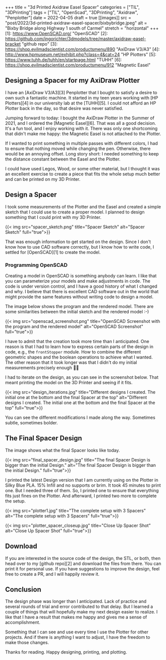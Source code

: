 +++
title = "3d Printed Axidraw Easel Spacer"
categories = ["TIL", "3DPrinting"]
tags = ["TIL", "OpenScad", "3DPrinting", "Axidraw", "Penplotter"]
date = 2022-04-05
draft = true
[[images]]
  src = "post/2022/3d-printed-axidraw-easel-spacer/bixbybridge.jpeg"
  alt = "Bixby Bridge along Highway 1 south of Carmel"
  stretch = "horizontal"
+++
[1]: https://www.OpenSCAD.org/ "OpenSCAD"
[2]: https://github.com/ingorichter/3dmodels/tree/master/axidraw-easel-bracket "github repo"
[3]: https://shop.evilmadscientist.com/productsmenu/890 "AxiDraw V3/A3"
[4]: http://www.hpmuseum.net/exhibit.php?class=4&cat=24 "HP Plotters"
[5]: https://www.tuhh.de/tuhh/en/startpage.html "TUHH"
[6]: https://shop.evilmadscientist.com/productsmenu/912 "Magnetic Easel"

## Designing a Spacer for my AxiDraw Plotter

I have an [AxiDraw V3/A3][3] Penplotter that I bought to satisfy a desire to own such a fantastic machine. It started in my teen years working with [HP Plotters][4] in our university lab at the [TUHH][5]. I could not afford an HP Plotter back in the day, so that desire was never satisfied.

Jumping forward to today: I bought the AxiDraw Plotter in the Summer of 2021, and I ordered the [Magnetic Easel][6]. That was all a good decision. It's a fun tool, and I enjoy working with it. There was only one shortcoming that didn't make me happy: the Magnetic Easel is not attached to the Plotter.

If I wanted to print something in multiple passes with different colors, I had to ensure that nothing moved while changing the pen. Otherwise, there would be an annoying offset. Long story short: I needed something to keep the distance constant between the Easel and the Plotter.

I could have used Legos, Wood, or some other material, but I thought it was an excellent exercise to create a piece that fits the whole setup much better and can be printed on my 3D Printer.

## Design a Spacer

I took some measurements of the Plotter and the Easel and created a simple sketch that I could use to create a proper model. I planned to design something that I could print with my 3D Printer.

{{< img src="spacer_sketch.png" title="Spacer Sketch" alt="Spacer Sketch" full="true">}}

That was enough information to get started on the design. Since I don't know how to use CAD software correctly, but I know how to write code, I settled for [OpenSCAD][1] to create the model.

### Programming OpenSCAD

Creating a model in OpenSCAD is something anybody can learn. I like that you can parameterize your models and make adjustments in code. The code is under version control, and I have a good history of what I changed and why. I believe that there is excellent CAD software out in the world that might provide the same features without writing code to design a model.

The image below shows the program and the rendered model. There are some similarities between the initial sketch and the rendered model :-)

{{< img src="openscad_screenshot.png" title="OpenSCAD Screenshot with the program and the rendered model" alt="OpenSCAD Screenshot" full="true">}}

I have to admit that the creation took more time than I anticipated. One reason is that I had to learn how to express certain parts of the design in code, e.g., the `frontStopper` module. How to combine the different geometric shapes and the boolean operations to achieve what I wanted. The other reason that it took longer was that I didn't do my initial measurements precisely enough 🤦‍♂️

I had to iterate on the design, as you can see in the screenshot below. That meant printing the model on the 3D Printer and seeing if it fits.

{{< img src="design_iterations.jpg" title="Different designs I created. The initial one at the bottom and the final Spacer at the top" alt="Different designs I created. The initial one at the bottom and the final Spacer at the top" full="true">}}

You can see the different modifications I made along the way. Sometimes subtle, sometimes bolder.

## The Final Spacer Design

The image shows what the final Spacer looks like today.

{{< img src="final_spacer_design.jpg" title="The final Spacer Design is bigger than the initial Design." alt="The final Spacer Design is bigger than the initial Design." full="true">}}

I printed the latest Design version that I am currently using on the Plotter in Silky Blue PLA. 15% Infill and no supports or brim. It took 45 minutes to print one. But I needed three of them. So, I printed one to ensure that everything fits just fines on the Plotter. And afterward, I printed two more to complete the setup.

{{< img src="plotter1.jpg" title="The complete setup with 3 Spacers" alt="The complete setup with 3 Spacers" full="true">}}

{{< img src="plotter_spacer_closeup.jpg" title="Close Up Spacer Shot" alt="Close Up Spacer Shot" full="true">}}

## Download

If you are interested in the source code of the design, the STL, or both, then head over to my [github repo][2] and download the files from there. You can print it for personal use. If you have suggestions to improve the design, feel free to create a PR, and I will happily review it.

## Conclusion

The design phase was longer than I anticipated. Lack of practice and several rounds of trial and error contributed to that delay. But I learned a couple of things that will hopefully make my next design easier to realize. I like that I have a result that makes me happy and gives me a sense of accomplishment.

Something that I can see and use every time I use the Plotter for other projects. And if there is anything I want to adjust, I have the freedom to make those changes.

Thanks for reading. Happy designing, printing, and plotting.
 